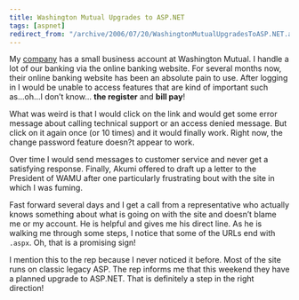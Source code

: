 ```yaml
---
title: Washington Mutual Upgrades to ASP.NET
tags: [aspnet]
redirect_from: "/archive/2006/07/20/WashingtonMutualUpgradesToASP.NET.aspx/"
---
```


My [company](http://veloc-it.com/ "My Work") has a small business
account at Washington Mutual. I handle a lot of our banking via the
online banking website. For several months now, their online banking
website has been an absolute pain to use. After logging in I would be
unable to access features that are kind of important such as...oh...I
don’t know... **the register** and **bill pay**!

What was weird is that I would click on the link and would get some
error message about calling technical support or an access denied
message. But click on it again once (or 10 times) and it would finally
work. Right now, the change password feature doesn?t appear to work.

Over time I would send messages to customer service and never get a
satisfying response. Finally, Akumi offered to draft up a letter to the
President of WAMU after one particularly frustrating bout with the site
in which I was fuming.

Fast forward several days and I get a call from a representative who
actually knows something about what is going on with the site and
doesn’t blame me or my account. He is helpful and gives me his direct
line. As he is walking me through some steps, I notice that some of the
URLs end with `.aspx`. Oh, that is a promising sign!

I mention this to the rep because I never noticed it before. Most of the
site runs on classic legacy ASP. The rep informs me that this weekend
they have a planned upgrade to ASP.NET. That is definitely a step in the
right direction!

